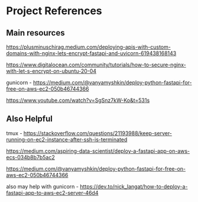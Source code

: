 # Project References

## Main resources
https://plusminuschirag.medium.com/deploying-apis-with-custom-domains-with-nginx-lets-encrypt-fastapi-and-uvicorn-619438168143

https://www.digitalocean.com/community/tutorials/how-to-secure-nginx-with-let-s-encrypt-on-ubuntu-20-04

gunicorn - https://medium.com/@vanyamyshkin/deploy-python-fastapi-for-free-on-aws-ec2-050b46744366

https://www.youtube.com/watch?v=SgSnz7kW-Ko&t=531s

## Also Helpful
tmux - https://stackoverflow.com/questions/21193988/keep-server-running-on-ec2-instance-after-ssh-is-terminated

https://medium.com/aspiring-data-scientist/deploy-a-fastapi-app-on-aws-ecs-034b8b7b5ac2

https://medium.com/@vanyamyshkin/deploy-python-fastapi-for-free-on-aws-ec2-050b46744366

also may help with gunicorn - https://dev.to/nick_langat/how-to-deploy-a-fastapi-app-to-aws-ec2-server-46d4
